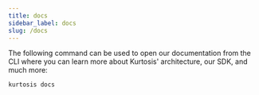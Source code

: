 ```yaml
---
title: docs
sidebar_label: docs
slug: /docs
---
```


The following command can be used to open our documentation from the CLI where you can learn more about Kurtosis' architecture, our SDK, and much more:

```bash
kurtosis docs
```